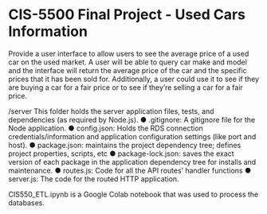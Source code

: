 <h1> CIS-5500 Final Project - Used Cars Information</h1>

Provide a user interface to allow users to see the average price of a used car on the used market. A user will be able to query car make and model and the interface will return the average price of the car and the specific prices that it has been sold for. Additionally, a user could use it to see if they are buying a car for a fair price or to see if they’re selling a car for a fair price. 

/server
This folder holds the server application files, tests, and dependencies (as required by Node.js).
● .gitignore: A gitignore file for the Node application.
● config.json: Holds the RDS connection credentials/information and application
configuration settings (like port and host).
● package.json: maintains the project dependency tree; defines project properties, scripts,
etc
● package-lock.json: saves the exact version of each package in the application dependency
tree for installs and maintenance.
● routes.js: Code for all the API routes’ handler functions
● server.js: The code for the routed HTTP application.

CIS550_ETL.ipynb is a Google Colab notebook that was used to process the databases. 
